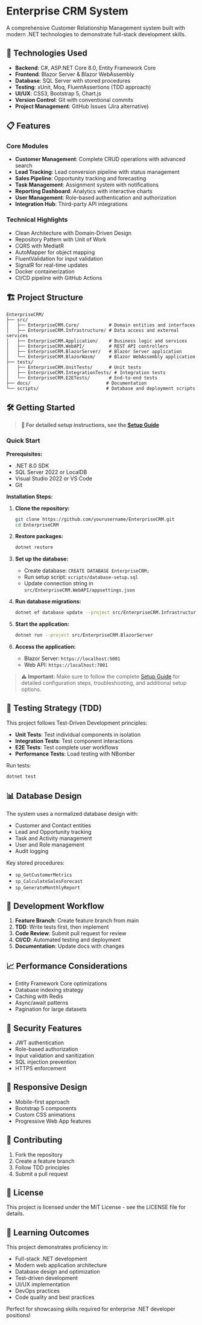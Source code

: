 # Enterprise CRM System

A comprehensive Customer Relationship Management system built with modern .NET technologies to demonstrate full-stack development skills.

## 🚀 Technologies Used

- **Backend**: C#, ASP.NET Core 8.0, Entity Framework Core
- **Frontend**: Blazor Server & Blazor WebAssembly
- **Database**: SQL Server with stored procedures
- **Testing**: xUnit, Moq, FluentAssertions (TDD approach)
- **UI/UX**: CSS3, Bootstrap 5, Chart.js
- **Version Control**: Git with conventional commits
- **Project Management**: GitHub Issues (Jira alternative)

## 📋 Features

### Core Modules
- **Customer Management**: Complete CRUD operations with advanced search
- **Lead Tracking**: Lead conversion pipeline with status management
- **Sales Pipeline**: Opportunity tracking and forecasting
- **Task Management**: Assignment system with notifications
- **Reporting Dashboard**: Analytics with interactive charts
- **User Management**: Role-based authentication and authorization
- **Integration Hub**: Third-party API integrations

### Technical Highlights
- Clean Architecture with Domain-Driven Design
- Repository Pattern with Unit of Work
- CQRS with MediatR
- AutoMapper for object mapping
- FluentValidation for input validation
- SignalR for real-time updates
- Docker containerization
- CI/CD pipeline with GitHub Actions

## 🏗️ Project Structure

```
EnterpriseCRM/
├── src/
│   ├── EnterpriseCRM.Core/           # Domain entities and interfaces
│   ├── EnterpriseCRM.Infrastructure/ # Data access and external services
│   ├── EnterpriseCRM.Application/    # Business logic and services
│   ├── EnterpriseCRM.WebAPI/         # REST API controllers
│   ├── EnterpriseCRM.BlazorServer/   # Blazor Server application
│   └── EnterpriseCRM.BlazorWasm/     # Blazor WebAssembly application
├── tests/
│   ├── EnterpriseCRM.UnitTests/      # Unit tests
│   ├── EnterpriseCRM.IntegrationTests/ # Integration tests
│   └── EnterpriseCRM.E2ETests/       # End-to-end tests
├── docs/                            # Documentation
└── scripts/                         # Database and deployment scripts
```

## 🛠️ Getting Started

> **📖 For detailed setup instructions, see the [Setup Guide](docs/SETUP_GUIDE.md)**

### Quick Start

**Prerequisites:**
- .NET 8.0 SDK
- SQL Server 2022 or LocalDB
- Visual Studio 2022 or VS Code
- Git

**Installation Steps:**

1. **Clone the repository:**
   ```bash
   git clone https://github.com/yourusername/EnterpriseCRM.git
   cd EnterpriseCRM
   ```

2. **Restore packages:**
   ```bash
   dotnet restore
   ```

3. **Set up the database:**
   - Create database: `CREATE DATABASE EnterpriseCRM;`
   - Run setup script: `scripts/database-setup.sql`
   - Update connection string in `src/EnterpriseCRM.WebAPI/appsettings.json`

4. **Run database migrations:**
   ```bash
   dotnet ef database update --project src/EnterpriseCRM.Infrastructure
   ```

5. **Start the application:**
   ```bash
   dotnet run --project src/EnterpriseCRM.BlazorServer
   ```

6. **Access the application:**
   - Blazor Server: `https://localhost:5001`
   - Web API: `https://localhost:7001`

> **⚠️ Important:** Make sure to follow the complete [Setup Guide](docs/SETUP_GUIDE.md) for detailed configuration steps, troubleshooting, and additional setup options.

## 🧪 Testing Strategy (TDD)

This project follows Test-Driven Development principles:

- **Unit Tests**: Test individual components in isolation
- **Integration Tests**: Test component interactions
- **E2E Tests**: Test complete user workflows
- **Performance Tests**: Load testing with NBomber

Run tests:
```bash
dotnet test
```

## 📊 Database Design

The system uses a normalized database design with:
- Customer and Contact entities
- Lead and Opportunity tracking
- Task and Activity management
- User and Role management
- Audit logging

Key stored procedures:
- `sp_GetCustomerMetrics`
- `sp_CalculateSalesForecast`
- `sp_GenerateMonthlyReport`

## 🔧 Development Workflow

1. **Feature Branch**: Create feature branch from main
2. **TDD**: Write tests first, then implement
3. **Code Review**: Submit pull request for review
4. **CI/CD**: Automated testing and deployment
5. **Documentation**: Update docs with changes

## 📈 Performance Considerations

- Entity Framework Core optimizations
- Database indexing strategy
- Caching with Redis
- Async/await patterns
- Pagination for large datasets

## 🔐 Security Features

- JWT authentication
- Role-based authorization
- Input validation and sanitization
- SQL injection prevention
- HTTPS enforcement

## 📱 Responsive Design

- Mobile-first approach
- Bootstrap 5 components
- Custom CSS animations
- Progressive Web App features

## 🤝 Contributing

1. Fork the repository
2. Create a feature branch
3. Follow TDD principles
4. Submit a pull request

## 📄 License

This project is licensed under the MIT License - see the LICENSE file for details.

## 🎯 Learning Outcomes

This project demonstrates proficiency in:
- Full-stack .NET development
- Modern web application architecture
- Database design and optimization
- Test-driven development
- UI/UX implementation
- DevOps practices
- Code quality and best practices

Perfect for showcasing skills required for enterprise .NET developer positions!
